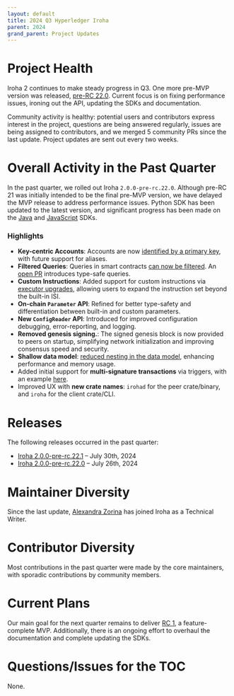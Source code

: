 ```yaml
---
layout: default
title: 2024 Q3 Hyperledger Iroha
parent: 2024
grand_parent: Project Updates
---
```


# Project Health

Iroha 2 continues to make steady progress in Q3. One more pre-MVP version was released, [pre-RC 22.0](https://github.com/hyperledger/iroha/releases/tag/v2.0.0-pre-rc.22.0). Current focus is on fixing performance issues, ironing out the API, updating the SDKs and documentation.

Community activity is healthy: potential users and contributors express interest in the project, questions are being answered regularly, issues are being assigned to contributors, and we merged 5 community PRs since the last update. Project updates are sent out every two weeks.

# Overall Activity in the Past Quarter

In the past quarter, we rolled out Iroha `2.0.0-pre-rc.22.0`. Although pre-RC 21 was initially intended to be the final pre-MVP version, we have delayed the MVP release to address performance issues. Python SDK has been updated to the latest version, and significant progress has been made on the [Java](https://github.com/hyperledger/iroha-java/pull/431) and [JavaScript](https://github.com/hyperledger/iroha-javascript/pull/199) SDKs.

### Highlights

- **Key-centric Accounts**: Accounts are now [identified by a primary key](https://wiki.hyperledger.org/display/iroha/Key-centric+accounts+structure), with future support for aliases.
- **Filtered Queries**: Queries in smart contracts [can now be filtered](https://github.com/hyperledger/iroha/pull/4544). An [open PR](https://github.com/hyperledger/iroha/pull/4833) introduces type-safe queries.
- **Custom Instructions**: Added support for custom instructions via [executor upgrades](https://github.com/hyperledger/iroha/pull/4645), allowing users to expand the instruction set beyond the built-in ISI.
- **On-chain `Parameter` API**: Refined for better type-safety and differentiation between built-in and custom parameters.
- **New `ConfigReader` API**: Introduced for improved configuration debugging, error-reporting, and logging.
- **Removed genesis signing.**: The signed genesis block is now provided to peers on startup, simplifying network initialization and improving consensus speed and security.
- **Shallow data model**: [reduced nesting in the data model](https://github.com/hyperledger/iroha/issues/3921), enhancing performance and memory usage.
- Added initial support for **multi-signature transactions** via triggers, with an example [here](https://github.com/hyperledger/iroha/pull/4788).
- Improved UX with **new crate names**: `irohad` for the peer crate/binary, and `iroha` for the client crate/CLI.

# Releases

The following releases occurred in the past quarter:

- [Iroha 2.0.0-pre-rc.22.1](https://github.com/hyperledger/iroha/releases/tag/v2.0.0-pre-rc.22.1) – July 30th, 2024
- [Iroha 2.0.0-pre-rc.22.0](https://github.com/hyperledger/iroha/releases/tag/v2.0.0-pre-rc.22.0) – July 26th, 2024

# Maintainer Diversity

Since the last update, [Alexandra Zorina](https://github.com/a-zorina) has joined Iroha as a Technical Writer.

# Contributor Diversity

Most contributions in the past quarter were made by the core maintainers, with sporadic contributions by community members.

# Current Plans

Our main goal for the next quarter remains to deliver [RC 1](https://github.com/hyperledger/iroha/milestone/4), a feature-complete MVP. Additionally, there is an ongoing effort to overhaul the documentation and complete updating the SDKs.

# Questions/Issues for the TOC

None.